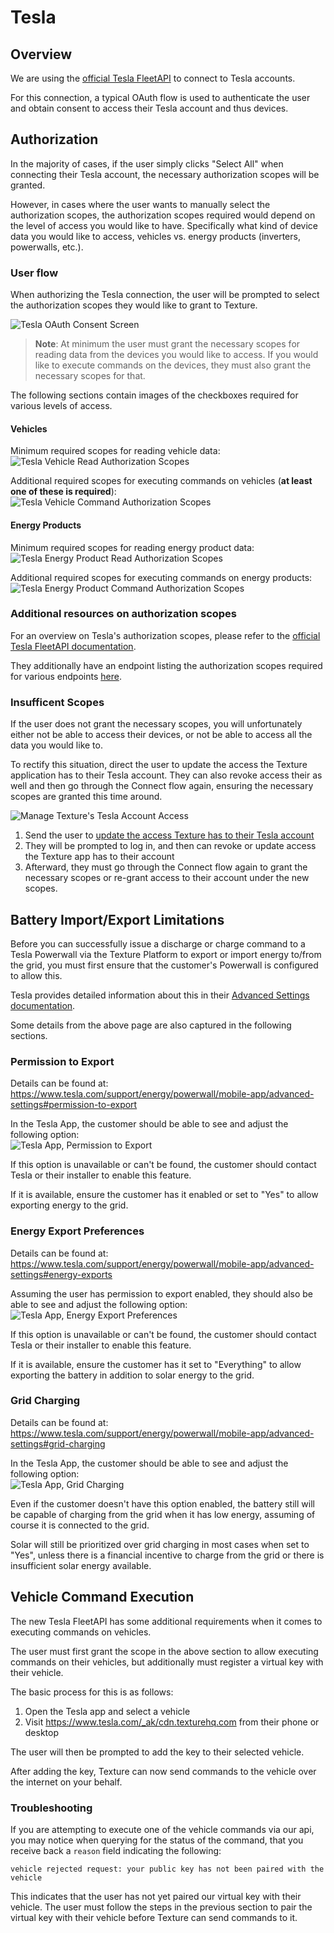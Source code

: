 # Tesla

## Overview
We are using the [official Tesla FleetAPI](https://developer.tesla.com/docs/fleet-api) to connect to Tesla accounts. 

For this connection, a typical OAuth flow is used to authenticate the user and obtain consent to access their Tesla account and thus devices.

## Authorization
In the majority of cases, if the user simply clicks "Select All" when connecting their Tesla account, the necessary authorization scopes will be granted.

However, in cases where the user wants to manually select the authorization scopes, the authorization scopes required would depend on the level of access you would like to have. Specifically what kind of device data you would like to access, vehicles vs. energy products (inverters, powerwalls, etc.).

### User flow
When authorizing the Tesla connection, the user will be prompted to select the authorization scopes they would like to grant to Texture.

![Tesla OAuth Consent Screen](/img/oem/tesla/tesla-oauth-consent-screen.png)

> **Note**: At minimum the user must grant the necessary scopes for reading data from the devices you would like to access. If you would like to execute commands on the devices, they must also grant the necessary scopes for that.

The following sections contain images of the checkboxes required for various levels of access.

#### Vehicles
Minimum required scopes for reading vehicle data:  
![Tesla Vehicle Read Authorization Scopes](/img/oem/tesla/tesla-vehicle-read-authorization-scopes.png)

Additional required scopes for executing commands on vehicles (**at least one of these is required**):  
![Tesla Vehicle Command Authorization Scopes](/img/oem/tesla/tesla-vehicle-command-authorization-scopes.png)

#### Energy Products
Minimum required scopes for reading energy product data:  
![Tesla Energy Product Read Authorization Scopes](/img/oem/tesla/tesla-energy-product-read-authorization-scopes.png)

Additional required scopes for executing commands on energy products:  
![Tesla Energy Product Command Authorization Scopes](/img/oem/tesla/tesla-energy-product-command-authorization-scopes.png)

### Additional resources on authorization scopes
For an overview on Tesla's authorization scopes, please refer to the [official Tesla FleetAPI documentation](https://developer.tesla.com/docs/fleet-api#authorization-scopes).

They additionally have an endpoint listing the authorization scopes required for various endpoints [here](https://developer.tesla.com/docs/scopes.json).

### Insufficent Scopes
If the user does not grant the necessary scopes, you will unfortunately either not be able to access their devices, or not be able to access all the data you would like to.

To rectify this situation, direct the user to update the access the Texture application has to their Tesla account. They can also revoke access their as well and then go through the Connect flow again, ensuring the necessary scopes are granted this time around.

![Manage Texture's Tesla Account Access](/img/oem/tesla/tesla-manage-texture-account-access.png)

1. Send the user to [update the access Texture has to their Tesla account](https://auth.tesla.com/user/revoke/consent?revoke_client_id=f8e24ca22654-4253-abfe-b738cdb57dad)
2. They will be prompted to log in, and then can revoke or update access the Texture app has to their account
3. Afterward, they must go through the Connect flow again to grant the necessary scopes or re-grant access to their account under the new scopes.

## Battery Import/Export Limitations
Before you can successfully issue a discharge or charge command to a Tesla Powerwall via the Texture Platform to export or import energy to/from the grid, you must first ensure that the customer's Powerwall is configured to allow this.

Tesla provides detailed information about this in their [Advanced Settings documentation](https://www.tesla.com/support/energy/powerwall/mobile-app/advanced-settings).

Some details from the above page are also captured in the following sections.
### Permission to Export
Details can be found at: https://www.tesla.com/support/energy/powerwall/mobile-app/advanced-settings#permission-to-export

In the Tesla App, the customer should be able to see and adjust the following option:  
![Tesla App, Permission to Export](/img/oem/tesla/tesla-app-permission-to-export.png)

If this option is unavailable or can't be found, the customer should contact Tesla or their installer to enable this feature.

If it is available, ensure the customer has it enabled or set to "Yes" to allow exporting energy to the grid.

### Energy Export Preferences
Details can be found at: https://www.tesla.com/support/energy/powerwall/mobile-app/advanced-settings#energy-exports

Assuming the user has permission to export enabled, they should also be able to see and adjust the following option:  
![Tesla App, Energy Export Preferences](/img/oem/tesla/tesla-app-energy-exports.png)

If this option is unavailable or can't be found, the customer should contact Tesla or their installer to enable this feature.

If it is available, ensure the customer has it set to "Everything" to allow exporting the battery in addition to solar energy to the grid.

### Grid Charging
Details can be found at: https://www.tesla.com/support/energy/powerwall/mobile-app/advanced-settings#grid-charging

In the Tesla App, the customer should be able to see and adjust the following option:  
![Tesla App, Grid Charging](/img/oem/tesla/tesla-app-grid-charging.png)

Even if the customer doesn't have this option enabled, the battery still will be capable of charging from the grid when it has low energy, assuming of course it is connected to the grid.

Solar will still be prioritized over grid charging in most cases when set to "Yes", unless there is a financial incentive to charge from the grid or there is insufficient solar energy available.

## Vehicle Command Execution
The new Tesla FleetAPI has some additional requirements when it comes to executing commands on vehicles.

The user must first grant the scope in the above section to allow executing commands on their vehicles, but additionally must register a virtual key with their vehicle.

The basic process for this is as follows:
1. Open the Tesla app and select a vehicle
2. Visit https://www.tesla.com/_ak/cdn.texturehq.com from their phone or desktop

The user will then be prompted to add the key to their selected vehicle.

After adding the key, Texture can now send commands to the vehicle over the internet on your behalf.

### Troubleshooting
If you are attempting to execute one of the vehicle commands via our api, you may notice when querying for the status of the command, that you receive back a `reason` field indicating the following:
```
vehicle rejected request: your public key has not been paired with the vehicle
```

This indicates that the user has not yet paired our virtual key with their vehicle. The user must follow the steps in the previous section to pair the virtual key with their vehicle before Texture can send commands to it.